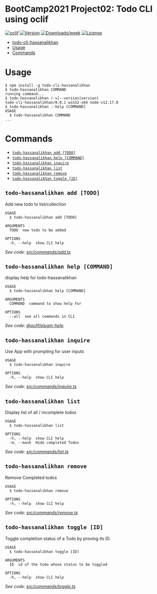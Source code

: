 # BootCamp2021 Project02: Todo CLI using oclif

[![oclif](https://img.shields.io/badge/cli-oclif-brightgreen.svg)](https://oclif.io)
[![Version](https://img.shields.io/npm/v/todo-cli-hassanalikhan.svg)](https://npmjs.org/package/todo-cli-hassanalikhan)
[![Downloads/week](https://img.shields.io/npm/dw/todo-cli-hassanalikhan.svg)](https://npmjs.org/package/todo-cli-hassanalikhan)
[![License](https://img.shields.io/npm/l/todo-cli-hassanalikhan.svg)](https://github.com/hassan-ak/todo-cli/blob/master/package.json)

<!-- toc -->

- [todo-cli-hassanalikhan](#todo-cli-hassanalikhan)
- [Usage](#usage)
- [Commands](#commands)
<!-- tocstop -->

# Usage

<!-- usage -->

```sh-session
$ npm install -g todo-cli-hassanalikhan
$ todo-hassanalikhan COMMAND
running command...
$ todo-hassanalikhan (-v|--version|version)
todo-cli-hassanalikhan/0.0.1 win32-x64 node-v12.17.0
$ todo-hassanalikhan --help [COMMAND]
USAGE
  $ todo-hassanalikhan COMMAND
...
```

<!-- usagestop -->

# Commands

<!-- commands -->

- [`todo-hassanalikhan add [TODO]`](#todo-hassanalikhan-add-todo)
- [`todo-hassanalikhan help [COMMAND]`](#todo-hassanalikhan-help-command)
- [`todo-hassanalikhan inquire`](#todo-hassanalikhan-inquire)
- [`todo-hassanalikhan list`](#todo-hassanalikhan-list)
- [`todo-hassanalikhan remove`](#todo-hassanalikhan-remove)
- [`todo-hassanalikhan toggle [ID]`](#todo-hassanalikhan-toggle-id)

## `todo-hassanalikhan add [TODO]`

Add new todo to list/collection

```
USAGE
  $ todo-hassanalikhan add [TODO]

ARGUMENTS
  TODO  new todo to be added

OPTIONS
  -h, --help  show CLI help
```

_See code: [src/commands/add.ts](https://github.com/hassan-ak/todo-cli/blob/v0.0.1/src/commands/add.ts)_

## `todo-hassanalikhan help [COMMAND]`

display help for todo-hassanalikhan

```
USAGE
  $ todo-hassanalikhan help [COMMAND]

ARGUMENTS
  COMMAND  command to show help for

OPTIONS
  --all  see all commands in CLI
```

_See code: [@oclif/plugin-help](https://github.com/oclif/plugin-help/blob/v3.2.2/src/commands/help.ts)_

## `todo-hassanalikhan inquire`

Use App with prompting for user inputs

```
USAGE
  $ todo-hassanalikhan inquire

OPTIONS
  -h, --help  show CLI help
```

_See code: [src/commands/inquire.ts](https://github.com/hassan-ak/todo-cli/blob/v0.0.1/src/commands/inquire.ts)_

## `todo-hassanalikhan list`

Display list of all / incomplete todos

```
USAGE
  $ todo-hassanalikhan list

OPTIONS
  -h, --help  show CLI help
  -m, --mask  Hide completed Todos
```

_See code: [src/commands/list.ts](https://github.com/hassan-ak/todo-cli/blob/v0.0.1/src/commands/list.ts)_

## `todo-hassanalikhan remove`

Remove Completed todos

```
USAGE
  $ todo-hassanalikhan remove

OPTIONS
  -h, --help  show CLI help
```

_See code: [src/commands/remove.ts](https://github.com/hassan-ak/todo-cli/blob/v0.0.1/src/commands/remove.ts)_

## `todo-hassanalikhan toggle [ID]`

Toggle completion status of a Todo by proving its ID.

```
USAGE
  $ todo-hassanalikhan toggle [ID]

ARGUMENTS
  ID  id of the todo whose status to be toggled

OPTIONS
  -h, --help  show CLI help
```

_See code: [src/commands/toggle.ts](https://github.com/hassan-ak/todo-cli/blob/v0.0.1/src/commands/toggle.ts)_

<!-- commandsstop -->
